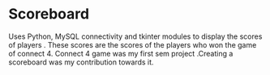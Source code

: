 # Scoreboard
Uses Python, MySQL connectivity and tkinter modules to display the scores of players . These scores are the scores of the players who won the game of connect 4. Connect 4 game was my first sem project .Creating a scoreboard was my contribution towards it. 
